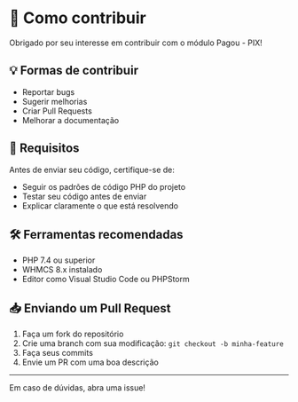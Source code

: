 # 🤝 Como contribuir

Obrigado por seu interesse em contribuir com o módulo Pagou - PIX!

## 💡 Formas de contribuir

- Reportar bugs
- Sugerir melhorias
- Criar Pull Requests
- Melhorar a documentação

## 🧾 Requisitos

Antes de enviar seu código, certifique-se de:

- Seguir os padrões de código PHP do projeto
- Testar seu código antes de enviar
- Explicar claramente o que está resolvendo

## 🛠️ Ferramentas recomendadas

- PHP 7.4 ou superior
- WHMCS 8.x instalado
- Editor como Visual Studio Code ou PHPStorm

## 📥 Enviando um Pull Request

1. Faça um fork do repositório
2. Crie uma branch com sua modificação: `git checkout -b minha-feature`
3. Faça seus commits
4. Envie um PR com uma boa descrição

---

Em caso de dúvidas, abra uma issue!